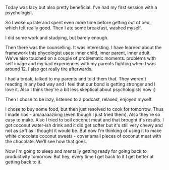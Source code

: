 Today was lazy but also pretty beneficial.
I've had my first session with a psychologist.

So I woke up late and spent even more time before getting out of bed, which felt really good. Then I ate some breakfast, washed myself.

I did some work and studying, but barely enough. 

Then there was the counselling. It was interesting. I have learned about the framework this phycologist uses: inner child, inner parent, inner adult. We've also touched on a couple of problematic moments: problems with self image and my bad experiences with my parents fighting when I was around 12. I also got really tire afterwards.

I had a break, talked to my parents and told them that. They weren't reacting in any bad way and I feel that our bond is getting stronger and I love it. Also I think they're a bit less skeptical about psychologists now :)

Then I chose to be lazy, listened to a podcast, relaxed, enjoyed myself.

I chose to buy some food, but then just resolved to cook for tomorrow. Thus I made ribs - amaaaaaziiing (even though I just tried them). Also they're so easy to make. Also I tried to boil coconut meat and that brought it's results. I got coconut water-ish drink and it did get softer but it's still very chewy and not as soft as I thought it would be. But now I'm thinking of using it to make white chocolate coconut sweets - cover small pieces of coconut meat with the chocolate. We'll see how that goes. 

Now I'm going to sleep and mentally getting ready for going back to productivity tomorrow. But hey, every time I get back to it I get better at getting back to it.